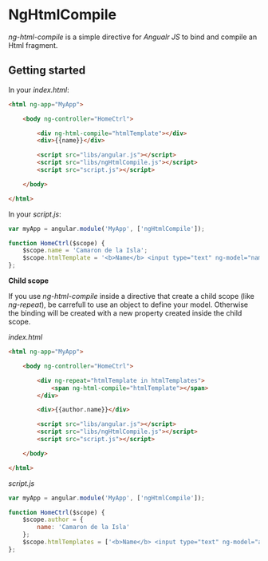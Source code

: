 # NgHtmlCompile

*ng-html-compile* is a simple directive for *Angualr JS* to bind and compile an Html fragment.

## Getting started

In your *index.html*:

```html
<html ng-app="MyApp">

	<body ng-controller="HomeCtrl">

		<div ng-html-compile="htmlTemplate"></div>
		<div>{{name}}</div>

		<script src="libs/angular.js"></script>
		<script src="libs/ngHtmlCompile.js"></script>
		<script src="script.js"></script>

	</body>

</html>
```

In your *script.js*:

```javascript
var myApp = angular.module('MyApp', ['ngHtmlCompile']);

function HomeCtrl($scope) {
	$scope.name = 'Camaron de la Isla';
	$scope.htmlTemplate = '<b>Name</b> <input type="text" ng-model="name" />';
};
```

**Child scope**

If you use *ng-html-compile* inside a directive that create a child scope (like *ng-repeat*), be carrefull to use an object to define your model.
Otherwise the binding will be created with a new property created inside the child scope.

*index.html*
```html
<html ng-app="MyApp">

	<body ng-controller="HomeCtrl">

		<div ng-repeat="htmlTemplate in htmlTemplates">
			<span ng-html-compile="htmlTemplate"></span>
		</div>

		<div>{{author.name}}</div>

		<script src="libs/angular.js"></script>
		<script src="libs/ngHtmlCompile.js"></script>
		<script src="script.js"></script>

	</body>

</html>
```

*script.js*
```javascript
var myApp = angular.module('MyApp', ['ngHtmlCompile']);

function HomeCtrl($scope) {
	$scope.author = {
		name: 'Camaron de la Isla'
	};
	$scope.htmlTemplates = ['<b>Name</b> <input type="text" ng-model="author.name" />'];
};
```

